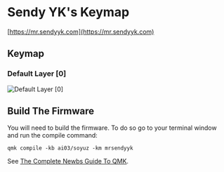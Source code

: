 # Sendy YK's Keymap

[https://mr.sendyyk.com](https://mr.sendyyk.com)

## Keymap

### Default Layer [0]

![Default Layer [0]](https://raw.githubusercontent.com/mrsendyyk/my_qmk/master/ai03_soyuz_numpad/assets/ai03_soyuz_mrsendyyk.png)

## Build The Firmware

You will need to build the firmware. To do so go to your terminal window and run the compile command:

    qmk compile -kb ai03/soyuz -km mrsendyyk

See [The Complete Newbs Guide To QMK](https://docs.qmk.fm/#/newbs).
